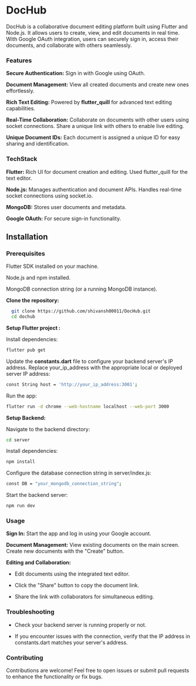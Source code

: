 
# DocHub

DocHub is a collaborative document editing platform built using Flutter and Node.js. It allows users to create, view, and edit documents in real time. With Google OAuth integration, users can securely sign in, access their documents, and collaborate with others seamlessly.




### Features

**Secure Authentication:**
    Sign in with Google using OAuth.

**Document Management:** 
    View all created documents and create new ones effortlessly.

**Rich Text Editing:**
    Powered by **flutter_quill** for advanced text editing capabilities.

**Real-Time Collaboration:**
    Collaborate on documents with other users using socket connections. Share a unique link with others to enable live editing.

**Unique Document IDs:**
    Each document is assigned a unique ID for easy sharing and identification.     


### TechStack
**Flutter:** Rich UI for document creation and editing. Used flutter_quill for the text editor.


**Node.js:** Manages authentication and document APIs.
Handles real-time socket connections using socket.io.

**MongoDB:** Stores user documents and metadata.

**Google OAuth:** For secure sign-in functionality.




## Installation
### Prerequisites
Flutter SDK installed on your machine.

Node.js and npm installed.

MongoDB connection string (or a running MongoDB instance).

**Clone the repository:**

```bash
  git clone https://github.com/shivansh00011/DocHub.git  
  cd dochub  

```

**Setup Flutter project :**

Install dependencies:

```bash
flutter pub get   

```

Update the **constants.dart** file to configure your backend server's IP address. Replace your_ip_address with the appropriate local or deployed server IP address:

```bash
const String host = 'http://your_ip_address:3001';  

```

Run the app:

```bash
flutter run -d chrome --web-hostname localhost --web-port 3000   

```


**Setup Backend:**

Navigate to the backend directory:

```bash
cd server  

```
Install dependencies:

```bash
npm install   

```
Configure the database connection string in server/index.js:

```bash
const DB = "your_mongodb_connection_string";    

```

Start the backend server:

```bash
npm run dev      

```


### Usage

**Sign In:** Start the app and log in using your Google account.

**Document Management:** View existing documents on the main screen.
Create new documents with the "Create" button.

**Editing and Collaboration:** 

* Edit documents using the integrated text editor.

* Click the "Share" button to copy the document link.

* Share the link with collaborators for simultaneous editing.


### Troubleshooting

* Check your backend server is running properly or not.

* If you encounter issues with the connection, verify that the IP address in constants.dart matches your server's address.

### Contributing

Contributions are welcome! Feel free to open issues or submit pull requests to enhance the functionality or fix bugs.

